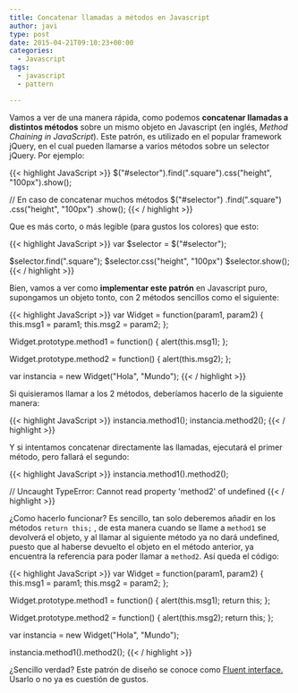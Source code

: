 ```yaml
---
title: Concatenar llamadas a métodos en Javascript
author: javi
type: post
date: 2015-04-21T09:10:23+00:00
categories:
  - Javascript
tags:
  - javascript
  - pattern

---
```

Vamos a ver de una manera rápida, como podemos **concatenar llamadas a distintos métodos** sobre un mismo objeto en Javascript (en inglés, _Method Chaining in JavaScript_). Este patrón, es utilizado en el popular framework jQuery, en el cual pueden llamarse a varios métodos sobre un selector jQuery. Por ejemplo:

{{< highlight JavaScript >}}
$("#selector").find(".square").css("height", "100px").show();

// En caso de concatenar muchos métodos
$("#selector")
    .find(".square")
    .css("height", "100px")
    .show();
    {{< / highlight >}}

Que es más corto, o más legible (para gustos los colores) que esto:

{{< highlight JavaScript >}}
var $selector = $("#selector");

$selector.find(".square");
$selector.css("height", "100px")
$selector.show();
{{< / highlight >}}

Bien, vamos a ver como **implementar este patrón** en Javascript puro, supongamos un objeto tonto, con 2 métodos sencillos como el siguiente:

{{< highlight JavaScript >}}
var Widget = function(param1, param2) {
    this.msg1 = param1;
    this.msg2 = param2;
};

Widget.prototype.method1 = function() {
    alert(this.msg1);
};

Widget.prototype.method2 = function() {
    alert(this.msg2);
};

var instancia = new Widget("Hola", "Mundo");
{{< / highlight >}}

Si quisieramos llamar a los 2 métodos, deberíamos hacerlo de la siguiente manera:

{{< highlight JavaScript >}}
instancia.method1();
instancia.method2();
{{< / highlight >}}

Y si intentamos concatenar directamente las llamadas, ejecutará el primer método, pero fallará el segundo:

{{< highlight JavaScript >}}
instancia.method1().method2();

// Uncaught TypeError: Cannot read property 'method2' of undefined
{{< / highlight >}}

¿Como hacerlo funcionar? Es sencillo, tan solo deberemos añadir en los métodos `return this;` , de esta manera cuando se llame a `method1` se devolverá el objeto, y al llamar al siguiente método ya no dará undefined, puesto que al haberse devuelto el objeto en el método anterior, ya encuentra la referencia para poder llamar a `method2`. Así queda el código:

{{< highlight JavaScript >}}
var Widget = function(param1, param2) {
    this.msg1 = param1;
    this.msg2 = param2;
};

Widget.prototype.method1 = function() {
    alert(this.msg1);
    return this;
};

Widget.prototype.method2 = function() {
    alert(this.msg2);
    return this;
};

var instancia = new Widget("Hola", "Mundo");

instancia.method1().method2();
{{< / highlight >}}

¿Sencillo verdad? Este patrón de diseño se conoce como [Fluent interface.][1] Usarlo o no ya es cuestión de gustos.

 [1]: http://en.wikipedia.org/wiki/Fluent_interface "Fluent Interface"
